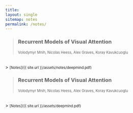 ```yaml
---
title: 
layout: single
sitemap: notes
permalink: /notes/
---
```


> ### Recurrent Models of Visual Attention
> <span style="font-size:0.8em;"> Volodymyr Mnih, Nicolas Heess, Alex Graves, Koray Kavukcuoglu </span>
<br>
> <span style="font-size:0.8em;"> [Notes]({{ site.url }}/assets/notes/deepmind.pdf) </span>

> ### Recurrent Models of Visual Attention
> <span style="font-size:0.8em;"> Volodymyr Mnih, Nicolas Heess, Alex Graves, Koray Kavukcuoglu </span>
<br>
> <span style="font-size:0.8em;"> [Notes]({{ site.url }}/assets/deepmind.pdf) </span>
